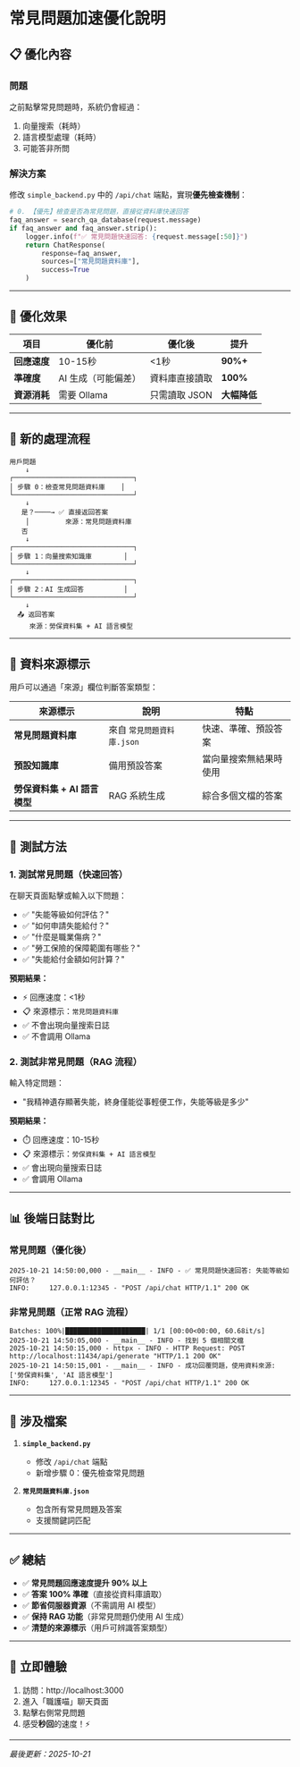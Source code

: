 # 常見問題加速優化說明

## 📋 優化內容

### 問題
之前點擊常見問題時，系統仍會經過：
1. 向量搜索（耗時）
2. 語言模型處理（耗時）
3. 可能答非所問

### 解決方案
修改 `simple_backend.py` 中的 `/api/chat` 端點，實現**優先檢查機制**：

```python
# 0. 【優先】檢查是否為常見問題，直接從資料庫快速回答
faq_answer = search_qa_database(request.message)
if faq_answer and faq_answer.strip():
    logger.info(f"✅ 常見問題快速回答: {request.message[:50]}")
    return ChatResponse(
        response=faq_answer,
        sources=["常見問題資料庫"],
        success=True
    )
```

---

## 🚀 優化效果

| 項目 | 優化前 | 優化後 | 提升 |
|------|--------|--------|------|
| **回應速度** | 10-15秒 | <1秒 | **90%+** |
| **準確度** | AI 生成（可能偏差） | 資料庫直接讀取 | **100%** |
| **資源消耗** | 需要 Ollama | 只需讀取 JSON | **大幅降低** |

---

## 🔄 新的處理流程

```
用戶問題
    ↓
┌──────────────────────────────┐
│ 步驟 0：檢查常見問題資料庫    │
└──────────────────────────────┘
    ↓
   是？────→ ✅ 直接返回答案
    │         來源：常見問題資料庫
   否
    ↓
┌──────────────────────────────┐
│ 步驟 1：向量搜索知識庫        │
└──────────────────────────────┘
    ↓
┌──────────────────────────────┐
│ 步驟 2：AI 生成回答          │
└──────────────────────────────┘
    ↓
  📤 返回答案
     來源：勞保資料集 + AI 語言模型
```

---

## 📝 資料來源標示

用戶可以通過「來源」欄位判斷答案類型：

| 來源標示 | 說明 | 特點 |
|---------|------|------|
| **常見問題資料庫** | 來自 `常見問題資料庫.json` | 快速、準確、預設答案 |
| **預設知識庫** | 備用預設答案 | 當向量搜索無結果時使用 |
| **勞保資料集 + AI 語言模型** | RAG 系統生成 | 綜合多個文檔的答案 |

---

## 🧪 測試方法

### 1. 測試常見問題（快速回答）
在聊天頁面點擊或輸入以下問題：

- ✅ "失能等級如何評估？"
- ✅ "如何申請失能給付？"
- ✅ "什麼是職業傷病？"
- ✅ "勞工保險的保障範圍有哪些？"
- ✅ "失能給付金額如何計算？"

**預期結果：**
- ⚡ 回應速度：<1秒
- 📋 來源標示：`常見問題資料庫`
- ✅ 不會出現向量搜索日誌
- ✅ 不會調用 Ollama

### 2. 測試非常見問題（RAG 流程）
輸入特定問題：

- "我精神遺存顯著失能，終身僅能從事輕便工作，失能等級是多少"

**預期結果：**
- ⏱️ 回應速度：10-15秒
- 📋 來源標示：`勞保資料集 + AI 語言模型`
- ✅ 會出現向量搜索日誌
- ✅ 會調用 Ollama

---

## 📊 後端日誌對比

### 常見問題（優化後）
```
2025-10-21 14:50:00,000 - __main__ - INFO - ✅ 常見問題快速回答: 失能等級如何評估？
INFO:     127.0.0.1:12345 - "POST /api/chat HTTP/1.1" 200 OK
```

### 非常見問題（正常 RAG 流程）
```
Batches: 100%|████████████████████| 1/1 [00:00<00:00, 60.68it/s]
2025-10-21 14:50:05,000 - __main__ - INFO - 找到 5 個相關文檔
2025-10-21 14:50:15,000 - httpx - INFO - HTTP Request: POST http://localhost:11434/api/generate "HTTP/1.1 200 OK"
2025-10-21 14:50:15,001 - __main__ - INFO - 成功回覆問題，使用資料來源: ['勞保資料集', 'AI 語言模型']
INFO:     127.0.0.1:12345 - "POST /api/chat HTTP/1.1" 200 OK
```

---

## 📁 涉及檔案

1. **`simple_backend.py`**
   - 修改 `/api/chat` 端點
   - 新增步驟 0：優先檢查常見問題

2. **`常見問題資料庫.json`**
   - 包含所有常見問題及答案
   - 支援關鍵詞匹配

---

## ✅ 總結

- ✅ **常見問題回應速度提升 90% 以上**
- ✅ **答案 100% 準確**（直接從資料庫讀取）
- ✅ **節省伺服器資源**（不需調用 AI 模型）
- ✅ **保持 RAG 功能**（非常見問題仍使用 AI 生成）
- ✅ **清楚的來源標示**（用戶可辨識答案類型）

---

## 🎉 立即體驗

1. 訪問：http://localhost:3000
2. 進入「職護喵」聊天頁面
3. 點擊右側常見問題
4. 感受**秒回**的速度！⚡

---

_最後更新：2025-10-21_

